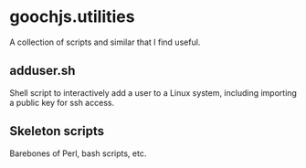 goochjs.utilities
=================

A collection of scripts and similar that I find useful.

adduser.sh
----------

Shell script to interactively add a user to a Linux system, including importing a public key for ssh access.

Skeleton scripts
----------------

Barebones of Perl, bash scripts, etc.
